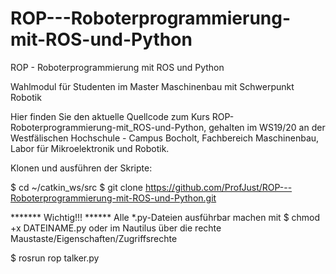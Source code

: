 # ROP---Roboterprogrammierung-mit-ROS-und-Python
ROP - Roboterprogrammierung mit ROS und Python

Wahlmodul für Studenten im Master Maschinenbau mit Schwerpunkt Robotik

Hier finden Sie den aktuelle Quellcode zum Kurs ROP- Roboterprogrammierung-mit_ROS-und-Python, gehalten im WS19/20 an der Westfälischen Hochschule - Campus Bocholt, Fachbereich Maschinenbau, Labor für Mikroelektronik und Robotik.

Klonen und ausführen der Skripte:

$ cd ~/catkin_ws/src
$ git clone https://github.com/ProfJust/ROP---Roboterprogrammierung-mit-ROS-und-Python.git


******* Wichtig!!! ******
Alle *.py-Dateien ausführbar machen mit $ chmod +x DATEINAME.py 
oder im Nautilus über die rechte Maustaste/Eigenschaften/Zugriffsrechte


$ rosrun rop talker.py

